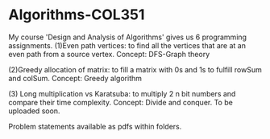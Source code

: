 # Algorithms-COL351
My course 'Design and Analysis of Algorithms' gives us 6 programming assignments.
(1)Even path vertices: to find all the vertices that are at an even path from a source vertex. Concept: DFS-Graph theory

(2)Greedy allocation of matrix: to fill a matrix with 0s and 1s to fulfill rowSum and colSum. Concept: Greedy algorithm

(3) Long multiplication vs Karatsuba: to multiply 2 n bit numbers and compare their time complexity. Concept: Divide and conquer. To be uploaded soon.

Problem statements available as pdfs within folders.
